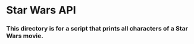 # Star Wars API

### This directory is for a script that prints all characters of a Star Wars movie.
